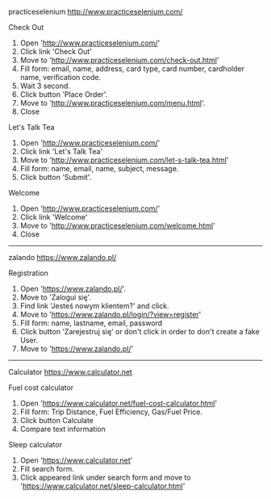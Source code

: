 practiceselenium
http://www.practiceselenium.com/

Check Out
1. Open 'http://www.practiceselenium.com/'
2. Click link 'Check Out'
3. Move to 'http://www.practiceselenium.com/check-out.html'
4. Fill form: email, name, address, card type, card number,
cardholder name, verification code.
5. Wait 3 second.
6. Click button 'Place Order'.
7. Move to 'http://www.practiceselenium.com/menu.html'.
8. Close 

Let's Talk Tea

1. Open 'http://www.practiceselenium.com/'
2. Click link 'Let's Talk Tea'
3. Move to 'http://www.practiceselenium.com/let-s-talk-tea.html'
4. Fill form: name, email, name, subject, message.
5. Click button 'Submit'.

Welcome

1. Open 'http://www.practiceselenium.com/'
2. Click link 'Welcome'
3. Move to 'http://www.practiceselenium.com/welcome.html'
4. Close

-------------------
zalando
https://www.zalando.pl/

Registration
1. Open 'https://www.zalando.pl/'.
2. Move to  'Zalogui się'.
3. Find link 'Jesteś nowym klientem?' and click.
4. Move to 'https://www.zalando.pl/login/?view=register'
5. Fill form: name, lastname, email, password
6. Click button 'Zarejestruj się' or don't click in order
   to don't create a fake User.
7. Move to 'https://www.zalando.pl/'
----------------------
Calculator
https://www.calculator.net

Fuel cost calculator
1. Open 'https://www.calculator.net/fuel-cost-calculator.html'
2. Fill form: Trip Distance, Fuel Efficiency, Gas/Fuel Price.
3. Click button Calculate
4. Compare text information 

Sleep calculator
1. Open 'https://www.calculator.net'
2. Fill search form.
3. Click appeared link under search form 
   and move to 'https://www.calculator.net/sleep-calculator.html'
